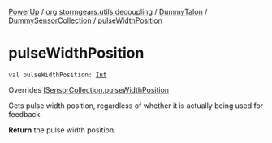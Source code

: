 [PowerUp](../../../index.md) / [org.stormgears.utils.decoupling](../../index.md) / [DummyTalon](../index.md) / [DummySensorCollection](index.md) / [pulseWidthPosition](./pulse-width-position.md)

# pulseWidthPosition

`val pulseWidthPosition: `[`Int`](https://kotlinlang.org/api/latest/jvm/stdlib/kotlin/-int/index.html)

Overrides [ISensorCollection.pulseWidthPosition](../../-i-sensor-collection/pulse-width-position.md)

Gets pulse width position, regardless of whether
it is actually being used for feedback.

**Return**
the pulse width position.

